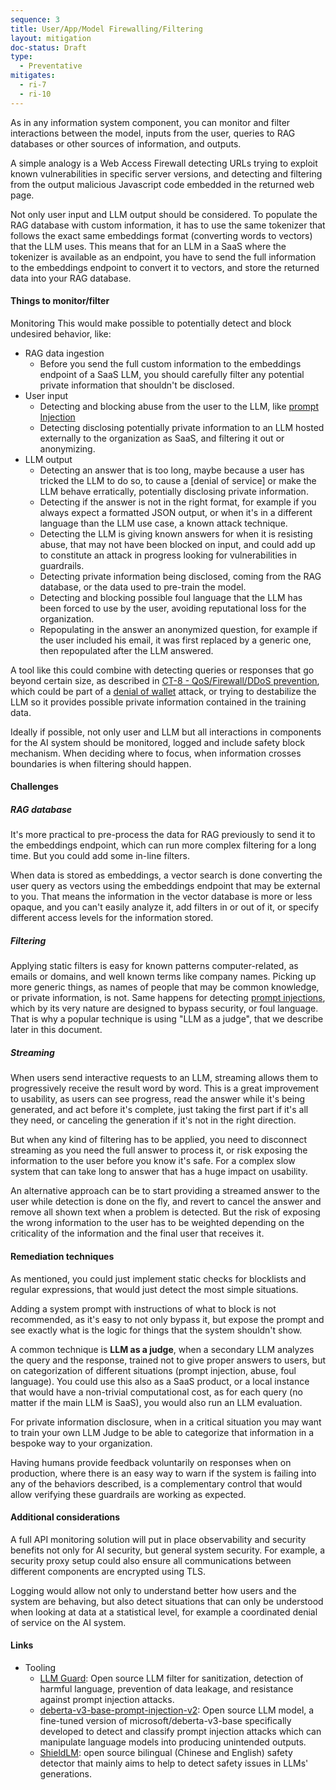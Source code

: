 ```yaml
---
sequence: 3
title: User/App/Model Firewalling/Filtering
layout: mitigation
doc-status: Draft
type:
  - Preventative
mitigates:
  - ri-7
  - ri-10
---
```


As in any information system component, you can monitor and filter interactions between the model, inputs from the user, queries to RAG databases or other sources of information, and outputs.

A simple analogy is a Web Access Firewall detecting URLs trying to exploit known vulnerabilities in specific server versions, and detecting and filtering from the output malicious Javascript code embedded in the returned web page.

Not only user input and LLM output should be considered. To populate the RAG database with custom information, it has to use the same tokenizer that follows the exact same embeddings format (converting words to vectors) that the LLM uses. This means that for an LLM in a SaaS where the tokenizer is available as an endpoint, you have to send the full information to the embeddings endpoint to convert it to vectors, and store the returned data into your RAG database.

#### Things to monitor/filter

Monitoring This would make possible to potentially detect and block undesired behavior, like:

* RAG data ingestion
  * Before you send the full custom information to the embeddings endpoint of a SaaS LLM, you should carefully filter any potential private information that shouldn't be disclosed.
* User input
  * Detecting and blocking abuse from the user to the LLM, like [prompt Injection](#ri-10)
  * Detecting disclosing potentially private information to an LLM hosted externally to the organization as SaaS, and filtering it out or anonymizing.
* LLM output
  * Detecting an answer that is too long, maybe because a user has tricked the LLM to do so, to cause a [denial of service] or make the LLM behave erratically, potentially disclosing private information.
  * Detecting if the answer is not in the right format, for example if you always expect a formatted JSON output, or when it's in a different language than the LLM use case, a known attack technique.
  * Detecting the LLM is giving known answers for when it is resisting abuse, that may not have been blocked on input, and could add up to constitute an attack in progress looking for vulnerabilities in guardrails.
  * Detecting private information being disclosed, coming from the RAG database, or the data used to pre-train the model.
  * Detecting and blocking possible foul language that the LLM has been forced to use by the user, avoiding reputational loss for the organization.
  * Repopulating in the answer an anonymized question, for example if the user included his email, it was first replaced by a generic one, then repopulated after the LLM answered.

A tool like this could combine with detecting queries or responses that go beyond certain size, as described in [CT-8	- QoS/Firewall/DDoS prevention](#CT-8), which could be part of a [denial of wallet](#ri-7) attack, or trying to destabilize the LLM so it provides possible private information contained in the training data.

Ideally if possible, not only user and LLM but all interactions in components for the AI system should be monitored, logged and include safety block mechanism.
When deciding where to focus, when information crosses boundaries is when filtering should happen.

#### Challenges

##### RAG database

It's more practical to pre-process the data for RAG previously to send it to the embeddings endpoint, which can run more complex filtering for a long time. But you could add some in-line filters.

When data is stored as embeddings, a vector search is done converting the user query as vectors using the embeddings endpoint that may be external to you. That means the information in the vector database is more or less opaque, and you can't easily analyze it, add filters in or out of it, or specify different access levels for the information stored.
  
##### Filtering 

Applying static filters is easy for known patterns computer-related, as emails or domains, and well known terms like company names. Picking up more generic things, as names of people that may be common knowledge, or private information, is not. Same happens for detecting [prompt injections](#ri-10), which by its very nature are designed to bypass security, or foul language. That is why a popular technique is using "LLM as a judge", that we describe later in this document.

##### Streaming

When users send interactive requests to an LLM, streaming allows them to progressively receive the result word by word. This is a great improvement to usability, as users can see progress, read the answer while it's being generated, and act before it's complete, just taking the first part if it's all they need, or canceling the generation if it's not in the right direction. 

But when any kind of filtering has to be applied, you need to disconnect streaming as you need the full answer to process it, or risk exposing the information to the user before you know it's safe. For a complex slow system that can take long to answer that has a huge impact on usability.

An alternative approach can be to start providing a streamed answer to the user while detection is done on the fly, and revert to cancel the answer and remove all shown text when a problem is detected. But the risk of exposing the wrong information to the user has to be weighted depending on the criticality of the information and the final user that receives it.

#### Remediation techniques

As mentioned, you could just implement static checks for blocklists and regular expressions, that would just detect the most simple situations.

Adding a system prompt with instructions of what to block is not recommended, as it's easy to not only bypass it, but expose the prompt and see exactly what is the logic for things that the system shouldn't show.

A common technique is **LLM as a judge**, when a secondary LLM analyzes the query and the response, trained not to give proper answers to users, but on categorization of different situations (prompt injection, abuse, foul language). You could use this also as a SaaS product, or a local instance that would have a non-trivial computational cost, as for each query (no matter if the main LLM is SaaS), you would also run an LLM evaluation.

For private information disclosure, when in a critical situation you may want to train your own LLM Judge to be able to categorize that information in a bespoke way to your organization.

Having humans provide feedback voluntarily on responses when on production, where there is an easy way to warn if the system is failing into any of the behaviors described, is a complementary control that would allow verifying these guardrails are working as expected.

#### Additional considerations

A full API monitoring solution will put in place observability and security benefits not only for AI security, but general system security. For example, a security proxy setup could also ensure all communications between different components are encrypted using TLS.

Logging would allow not only to understand better how users and the system are behaving, but also detect situations that can only be understood when looking at data at a statistical level, for example a coordinated denial of service on the AI system.

#### Links

* Tooling
  * [LLM Guard](https://github.com/protectai/llm-guard): Open source LLM filter for sanitization, detection of harmful language, prevention of data leakage, and resistance against prompt injection attacks.
  * [deberta-v3-base-prompt-injection-v2](https://huggingface.co/protectai/deberta-v3-base-prompt-injection-v2): Open source LLM model, a fine-tuned version of microsoft/deberta-v3-base specifically developed to detect and classify prompt injection attacks which can manipulate language models into producing unintended outputs.
  * [ShieldLM](https://github.com/thu-coai/ShieldLM): open source bilingual (Chinese and English) safety detector that mainly aims to help to detect safety issues in LLMs' generations.
